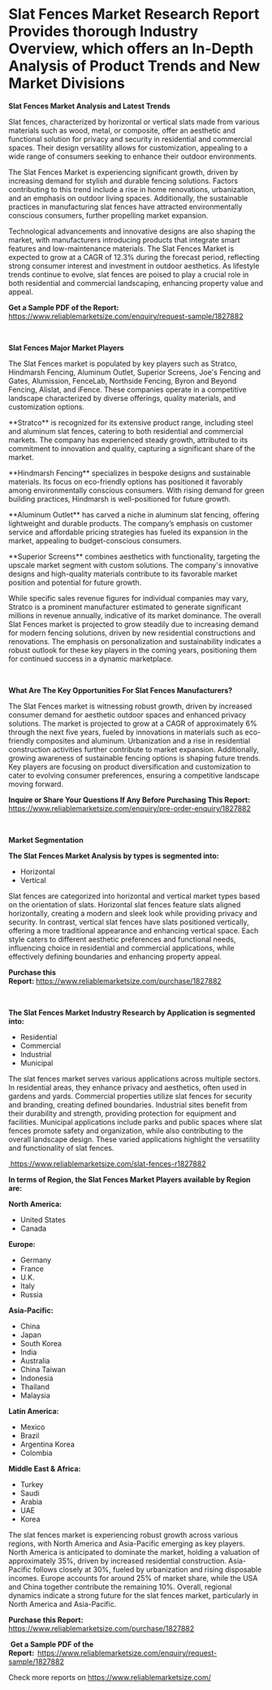 <p><h1>Slat Fences Market Research Report Provides thorough Industry Overview, which offers an In-Depth Analysis of Product Trends and New Market Divisions</h1></p><p><strong>Slat Fences Market Analysis and Latest Trends</strong></p>
<p><p>Slat fences, characterized by horizontal or vertical slats made from various materials such as wood, metal, or composite, offer an aesthetic and functional solution for privacy and security in residential and commercial spaces. Their design versatility allows for customization, appealing to a wide range of consumers seeking to enhance their outdoor environments.</p><p>The Slat Fences Market is experiencing significant growth, driven by increasing demand for stylish and durable fencing solutions. Factors contributing to this trend include a rise in home renovations, urbanization, and an emphasis on outdoor living spaces. Additionally, the sustainable practices in manufacturing slat fences have attracted environmentally conscious consumers, further propelling market expansion.</p><p>Technological advancements and innovative designs are also shaping the market, with manufacturers introducing products that integrate smart features and low-maintenance materials. The Slat Fences Market is expected to grow at a CAGR of 12.3% during the forecast period, reflecting strong consumer interest and investment in outdoor aesthetics. As lifestyle trends continue to evolve, slat fences are poised to play a crucial role in both residential and commercial landscaping, enhancing property value and appeal.</p></p>
<p><strong>Get a Sample PDF of the Report:&nbsp;</strong> <a href="https://www.reliablemarketsize.com/enquiry/request-sample/1827882?utm_campaign=2115&utm_medium=2&utm_source=Github&utm_content=ia&utm_term=18022025&utm_id=slat-fences">https://www.reliablemarketsize.com/enquiry/request-sample/1827882</a></p>
<p>&nbsp;</p>
<p><strong>Slat Fences Major Market Players</strong></p>
<p><p>The Slat Fences market is populated by key players such as Stratco, Hindmarsh Fencing, Aluminum Outlet, Superior Screens, Joe's Fencing and Gates, Alumission, FenceLab, Northside Fencing, Byron and Beyond Fencing, Alislat, and iFence. These companies operate in a competitive landscape characterized by diverse offerings, quality materials, and customization options.</p><p>**Stratco** is recognized for its extensive product range, including steel and aluminum slat fences, catering to both residential and commercial markets. The company has experienced steady growth, attributed to its commitment to innovation and quality, capturing a significant share of the market.</p><p>**Hindmarsh Fencing** specializes in bespoke designs and sustainable materials. Its focus on eco-friendly options has positioned it favorably among environmentally conscious consumers. With rising demand for green building practices, Hindmarsh is well-positioned for future growth.</p><p>**Aluminum Outlet** has carved a niche in aluminum slat fencing, offering lightweight and durable products. The company’s emphasis on customer service and affordable pricing strategies has fueled its expansion in the market, appealing to budget-conscious consumers.</p><p>**Superior Screens** combines aesthetics with functionality, targeting the upscale market segment with custom solutions. The company's innovative designs and high-quality materials contribute to its favorable market position and potential for future growth.</p><p>While specific sales revenue figures for individual companies may vary, Stratco is a prominent manufacturer estimated to generate significant millions in revenue annually, indicative of its market dominance. The overall Slat Fences market is projected to grow steadily due to increasing demand for modern fencing solutions, driven by new residential constructions and renovations. The emphasis on personalization and sustainability indicates a robust outlook for these key players in the coming years, positioning them for continued success in a dynamic marketplace.</p></p>
<p>&nbsp;</p>
<p><strong>What Are The Key Opportunities For Slat Fences Manufacturers?</strong></p>
<p><p>The Slat Fences market is witnessing robust growth, driven by increased consumer demand for aesthetic outdoor spaces and enhanced privacy solutions. The market is projected to grow at a CAGR of approximately 6% through the next five years, fueled by innovations in materials such as eco-friendly composites and aluminum. Urbanization and a rise in residential construction activities further contribute to market expansion. Additionally, growing awareness of sustainable fencing options is shaping future trends. Key players are focusing on product diversification and customization to cater to evolving consumer preferences, ensuring a competitive landscape moving forward.</p></p>
<p><strong>Inquire or Share Your Questions If Any Before Purchasing This Report:</strong> <a href="https://www.reliablemarketsize.com/enquiry/pre-order-enquiry/1827882?utm_campaign=2115&utm_medium=2&utm_source=Github&utm_content=ia&utm_term=18022025&utm_id=slat-fences">https://www.reliablemarketsize.com/enquiry/pre-order-enquiry/1827882</a></p>
<p>&nbsp;</p>
<p><strong>Market Segmentation</strong></p>
<p><strong>The Slat Fences Market Analysis by types is segmented into:</strong></p>
<p><ul><li>Horizontal</li><li>Vertical</li></ul></p>
<p><p>Slat fences are categorized into horizontal and vertical market types based on the orientation of slats. Horizontal slat fences feature slats aligned horizontally, creating a modern and sleek look while providing privacy and security. In contrast, vertical slat fences have slats positioned vertically, offering a more traditional appearance and enhancing vertical space. Each style caters to different aesthetic preferences and functional needs, influencing choice in residential and commercial applications, while effectively defining boundaries and enhancing property appeal.</p></p>
<p><strong>Purchase this Report:&nbsp;</strong><a href="https://www.reliablemarketsize.com/purchase/1827882?utm_campaign=2115&utm_medium=2&utm_source=Github&utm_content=ia&utm_term=18022025&utm_id=slat-fences">https://www.reliablemarketsize.com/purchase/1827882</a></p>
<p>&nbsp;</p>
<p><strong>The Slat Fences Market Industry Research by Application is segmented into:</strong></p>
<p><ul><li>Residential</li><li>Commercial</li><li>Industrial</li><li>Municipal</li></ul></p>
<p><p>The slat fences market serves various applications across multiple sectors. In residential areas, they enhance privacy and aesthetics, often used in gardens and yards. Commercial properties utilize slat fences for security and branding, creating defined boundaries. Industrial sites benefit from their durability and strength, providing protection for equipment and facilities. Municipal applications include parks and public spaces where slat fences promote safety and organization, while also contributing to the overall landscape design. These varied applications highlight the versatility and functionality of slat fences.</p></p>
<p><a href="https://www.reliablemarketsize.com/slat-fences-r1827882?utm_campaign=2115&utm_medium=2&utm_source=Github&utm_content=ia&utm_term=18022025&utm_id=slat-fences">&nbsp;https://www.reliablemarketsize.com/slat-fences-r1827882</a></p>
<p><strong>In terms of Region, the Slat Fences Market Players available by Region are:</strong></p>
<p>
    <p> <strong> North America: </strong>
        <ul>
            <li>United States</li>
            <li>Canada</li>
        </ul>
        </p> 
    <p> <strong> Europe: </strong>
        <ul>
            <li>Germany</li>
            <li>France</li>
            <li>U.K.</li>
            <li>Italy</li>
            <li>Russia</li>
        </ul>
        </p> 
    <p> <strong> Asia-Pacific: </strong>
        <ul>
            <li>China</li>
            <li>Japan</li>
            <li>South Korea</li>
            <li>India</li>
            <li>Australia</li>
            <li>China Taiwan</li>
            <li>Indonesia</li>
            <li>Thailand</li>
            <li>Malaysia</li>
        </ul>
        </p> 
    <p> <strong> Latin America: </strong>
        <ul>
            <li>Mexico</li>
            <li>Brazil</li>
            <li>Argentina Korea</li>
            <li>Colombia</li>
        </ul>
        </p> 
    <p> <strong> Middle East & Africa: </strong>
        <ul>
            <li>Turkey</li>
            <li>Saudi</li>
            <li>Arabia</li>
            <li>UAE</li>
            <li>Korea</li>
        </ul>
    </p>
    </p>
<p><p>The slat fences market is experiencing robust growth across various regions, with North America and Asia-Pacific emerging as key players. North America is anticipated to dominate the market, holding a valuation of approximately 35%, driven by increased residential construction. Asia-Pacific follows closely at 30%, fueled by urbanization and rising disposable incomes. Europe accounts for around 25% of market share, while the USA and China together contribute the remaining 10%. Overall, regional dynamics indicate a strong future for the slat fences market, particularly in North America and Asia-Pacific.</p></p>
<p><strong>Purchase this Report: </strong><a href="https://www.reliablemarketsize.com/purchase/1827882?utm_campaign=2115&utm_medium=2&utm_source=Github&utm_content=ia&utm_term=18022025&utm_id=slat-fences">https://www.reliablemarketsize.com/purchase/1827882</a></p>
<p>&nbsp;<strong>Get a Sample PDF of the Report:&nbsp;&nbsp;</strong><a href="https://www.reliablemarketsize.com/enquiry/request-sample/1827882?utm_campaign=2115&utm_medium=2&utm_source=Github&utm_content=ia&utm_term=18022025&utm_id=slat-fences">https://www.reliablemarketsize.com/enquiry/request-sample/1827882</a></p>
<p><strong></strong></p>
<p>Check more reports on <a href="https://www.reliablemarketsize.com/?utm_campaign=2115&utm_medium=2&utm_source=Github&utm_content=ia&utm_term=18022025&utm_id=slat-fences">https://www.reliablemarketsize.com/</a></p>